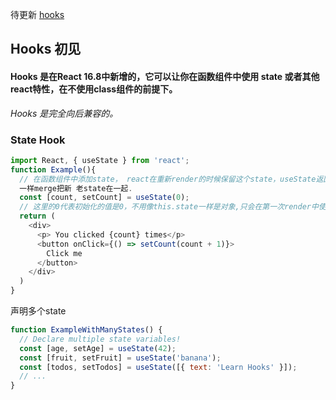 待更新 [hooks](https://reactjs.org/docs/hooks-intro.html)

## Hooks 初见
#### Hooks 是在React 16.8中新增的，它可以让你在函数组件中使用 state 或者其他react特性，在不使用class组件的前提下。
*Hooks 是完全向后兼容的。*

### State Hook

```javascript
import React, { useState } from 'react';
function Example(){
  // 在函数组件中添加state， react在重新render的时候保留这个state，useState返回一个配对：当前的值，和更新它的函数,更新函数不会像this.setState
  一样merge把新 老state在一起.
  const [count, setCount] = useState(0);
  // 这里的0代表初始化的值是0，不用像this.state一样是对象,只会在第一次render中使用
  return (
    <div>
      <p> You clicked {count} times</p>
      <button onClick={() => setCount(count + 1)}>
        Click me
      </button>
    </div>
  )
}
```
声明多个state  
```javascript
function ExampleWithManyStates() {
  // Declare multiple state variables!
  const [age, setAge] = useState(42);
  const [fruit, setFruit] = useState('banana');
  const [todos, setTodos] = useState([{ text: 'Learn Hooks' }]);
  // ...
}

```



